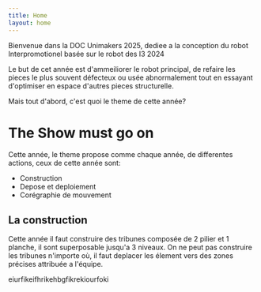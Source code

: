 ```yaml
---
title: Home
layout: home
---
```


Bienvenue dans la DOC Unimakers 2025, dediee a la conception du robot Interpromotionel basée sur le robot des I3 2024

Le but de cet année est d'ammeiliorer le robot principal, de refaire les pieces le plus souvent défecteux ou usée abnormalement tout en essayant d'optimiser en espace d'autres pieces structurelle. 

Mais tout d'abord, c'est quoi le theme de cette année?

# The Show must go on

Cette année, le theme propose comme chaque année, de differentes actions, ceux de cette année sont:
* Construction
* Depose et deploiement
* Corégraphie de mouvement

## La construction

Cette année il faut construire des tribunes composée de 2 pilier et 1 planche, il sont superposable jusqu'a 3 niveaux. On ne peut pas construire les tribunes n'importe où,
il faut deplacer les élement vers des zones précises attribuée a l'équipe.

eiurfikeifhrikehbgfikrekiourfoki